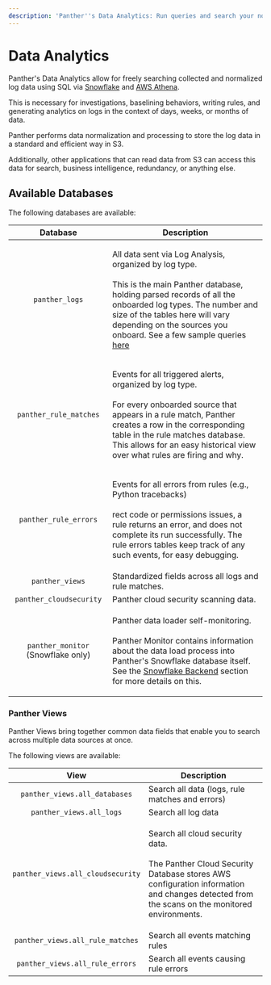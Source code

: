 ```yaml
---
description: 'Panther''s Data Analytics: Run queries and search your normalized log data'
---
```


# Data Analytics

Panther's Data Analytics allow for freely searching collected and normalized log data using SQL via [Snowflake](https://docs.panther.com/data-analytics/backend/snowflake) and [AWS Athena](https://docs.panther.com/data-analytics/backend/athena).

This is necessary for investigations, baselining behaviors, writing rules, and generating analytics on logs in the context of days, weeks, or months of data.

Panther performs data normalization and processing to store the log data in a standard and efficient way in S3.

Additionally, other applications that can read data from S3 can access this data for search, business intelligence, redundancy, or anything else.

## Available Databases

The following databases are available:

|              Database              | Description                                                                                                                                                                                                                                                                                                          |
| :--------------------------------: | -------------------------------------------------------------------------------------------------------------------------------------------------------------------------------------------------------------------------------------------------------------------------------------------------------------------- |
|           `panther_logs`           | <p>All data sent via Log Analysis, organized by log type.<br><br>This is the main Panther database, holding parsed records of all the onboarded log types. The number and size of the tables here will vary depending on the sources you onboard. See a few sample queries <a href="example-queries.md">here</a></p> |
|       `panther_rule_matches`       | <p>Events for all triggered alerts, organized by log type.<br><br>For every onboarded source that appears in a rule match, Panther creates a row in the corresponding table in the rule matches database. This allows for an easy historical view over what rules are firing and why.</p>                            |
|        `panther_rule_errors`       | <p>Events for all errors from rules (e.g., Python tracebacks)<br><br>rect code or permissions issues, a rule returns an error, and does not complete its run successfully. The rule errors tables keep track of any such events, for easy debugging.</p>                                                             |
|           `panther_views`          | Standardized fields across all logs and rule matches.                                                                                                                                                                                                                                                                |
|       `panther_cloudsecurity`      | Panther cloud security scanning data.                                                                                                                                                                                                                                                                                |
| `panther_monitor` (Snowflake only) | <p>Panther data loader self-monitoring.<br><br>Panther Monitor contains information about the data load process into Panther's Snowflake database itself. See the <a href="backend/snowflake.md">Snowflake Backend</a> section for more details on this.</p>                                                         |

### Panther Views

Panther Views bring together common data fields that enable you to search across multiple data sources at once.&#x20;

The following views are available:

|                View               | Description                                                                                                                                                                               |
| :-------------------------------: | ----------------------------------------------------------------------------------------------------------------------------------------------------------------------------------------- |
|   `panther_views.all_databases`   | Search all data (logs, rule matches and errors)                                                                                                                                           |
|      `panther_views.all_logs`     | Search all log data                                                                                                                                                                       |
| `panther_views.all_cloudsecurity` | <p>Search all cloud security data.<br><br>The Panther Cloud Security Database stores AWS configuration information and changes detected from the scans on the monitored environments.</p> |
|  `panther_views.all_rule_matches` | Search all events matching rules                                                                                                                                                          |
|  `panther_views.all_rule_errors`  | Search all events causing rule errors                                                                                                                                                     |

